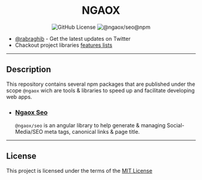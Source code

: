 <h1 align="center">NGAOX</h1>

<p align="center"> 
    <img src="https://img.shields.io/github/license/chaospad/ngaox?style=flat-square" alt="GitHub License"/>
    <img alt="@ngaox/seo@npm" src="https://img.shields.io/npm/v/@ngaox/seo?label=@ngaox/seo&logo=npm&logoColor=red&style=flat-square">
</p>

- [@rabraghib](https://twitter.com/rabraghib) - Get the latest updates on Twitter
- Chackout project libraries [features lists](https://github.com/rabraghib/ngaox/issues/1)

---

## Description
This repository contains several npm packages that are published under the scope `@ngaox` wich are tools & libraries to speed up and facilitate developing web apps.

- ### [Ngaox Seo](projects/seo/README.md)
  `@ngaox/seo` is an angular library to help generate & managing Social-Media/SEO meta tags, canonical links & page title.


---

## License
This project is licensed under the terms of the [MIT License](LICENSE)

